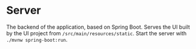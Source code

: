 # Server
The backend of the application, based on Spring Boot. Serves the UI built by the UI project from `/src/main/resources/static`.
Start the server with `./mvnw spring-boot:run`.